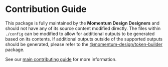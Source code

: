 # Contribution Guide

This package is fully maintained by the **Momentum Design Designers** and should not have any of its source content modified directly. The files within `./config` can be modified to allow for additional outputs to be generated based on its contents. If additional outputs outside of the supported outputs should be generated, please refer to the [@momentum-design/token-builder](https://github.com/momentum-design/momentum-design/tree/main/packages/%40momentum-design/token-builder) package.

See our [main contributing guide](https://github.com/momentum-design/momentum-design/blob/main/CONTRIBUTING.md) for more information.
